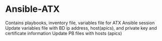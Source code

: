 # Ansible-ATX
Contains playbooks, inventory file, variables file for ATX Ansible session
Update variables file with BD ip address, host(apics), and private key and certificate information
Update PB files with hosts (apics) 
